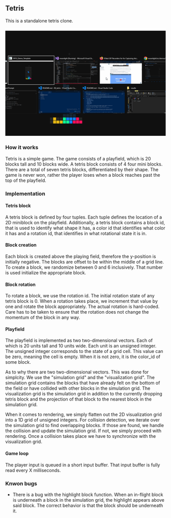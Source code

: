 ## Tetris

This is a standalone tetris clone.

![frustum-culling](https://github.com/abkour/moonlight/blob/main/src/demos/06_tetris/res/tetris.gif)

### How it works

Tetris is a simple game. The game consists of a playfield, which is 20 blocks tall and 10 blocks wide.
A tetris block consists of 4 four mini blocks. There are a total of seven tetris blocks, differentiated
by their shape.
The game is never won, rather the player loses when a block reaches past the top of the playfield.

### Implementation

#### Tetris block

A tetris block is defined by four tuples. Each tuple defines the location of a 2D miniblock on the 
playfield. Additionally, a tetris block contains a block id, that is used to identify what shape it has,
a color id that identifies what color it has and a rotation id, that identifies in what rotational
state it is in. 

#### Block creation

Each block is created above the playing field, therefore the y-position is initially negative.
The blocks are offset to be within the middle of a grid line.
To create a block, we randomize between 0 and 6 inclusively. That number is used initialize 
the appropriate block.

#### Block rotation

To rotate a block, we use the rotation id. The initial rotation state of any tetris block is 0.
When a rotation takes place, we increment that value by one and rotate the block appropriately.
The actual rotation is hard-coded. Care has to be taken to ensure that the rotation does not
change the momentum of the block in any way.

#### Playfield

The playfield is implemented as two two-dimensional vectors. Each of which is 20 units tall
and 10 units wide. Each unit is an unsigned integer. The unsigned integer corresponds to the 
state of a grid cell. This value can be zero, meaning the cell is empty. When it is not zero,
it is the color_id of some block.

As to why there are two two-dimensional vectors. This was done for simplcity. We use the 
"simulation grid" and the "visualization grid". The simulation grid contains the blocks 
that have already felt on the bottom of the field or have collided with other blocks in the 
simulation grid. The visualization grid is the simulation grid in addition to the currently
dropping tetris block and the projection of that block to the nearest block in the simulation grid.

When it comes to rendering, we simply flatten out the 2D visualization grid into a 1D grid of 
unsigned integers.
For collision detection, we iterate over the simulation grid to find overlapping blocks. If those
are found, we handle the collision and update the simulation grid. If not, we simply proceed with
rendering. Once a collision takes place we have to synchronize with the visualization grid.

#### Game loop

The player input is queued in a short input buffer. That input buffer is fully read every X milliseconds.

### Knwon bugs

- There is a bug with the highlight block function. When an in-flight block is underneath a block
in the simulation grid, the highlight appears above said block. The correct behavior is that the 
block should be underneath it.
